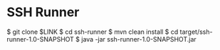 SSH Runner
==========

$ git clone $LINK
$ cd ssh-runner
$ mvn clean install
$ cd target/ssh-runner-1.0-SNAPSHOT
$ java -jar ssh-runner-1.0-SNAPSHOT.jar
